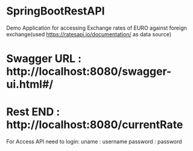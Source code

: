 # SpringBootRestAPI
Demo Application for accessing Exchange rates of EURO against foreign exchange(used https://ratesapi.io/documentation/ as data source)
# Swagger URL : http://localhost:8080/swagger-ui.html#/
# Rest END : http://localhost:8080/currentRate

For Access API need to login:
uname : username
password : password

